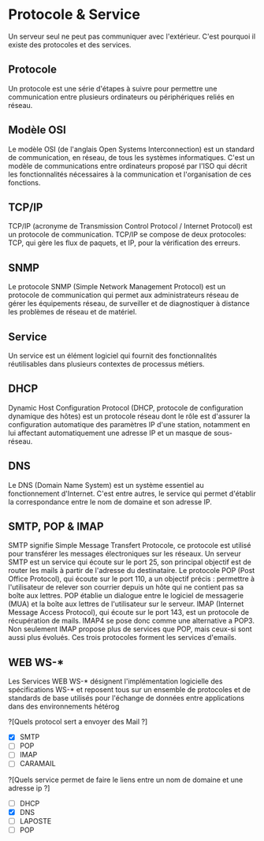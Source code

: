 # Protocole & Service

Un serveur seul ne peut pas communiquer avec l'extérieur. C'est pourquoi il existe des protocoles et des services.

## Protocole

Un protocole est une série d'étapes à suivre pour permettre une communication entre plusieurs ordinateurs ou périphériques reliés en réseau.

## Modèle OSI

Le modèle OSI (de l'anglais Open Systems Interconnection) est un standard de communication, en réseau, de tous les systèmes informatiques. C'est un modèle de communications entre ordinateurs proposé par l'ISO qui décrit les fonctionnalités nécessaires à la communication et l'organisation de ces fonctions.

## TCP/IP

TCP/IP (acronyme de Transmission Control Protocol / Internet Protocol) est un protocole de communication. TCP/IP se compose de deux protocoles: TCP, qui gère les flux de paquets, et IP, pour la vérification des erreurs.

## SNMP

Le protocole SNMP (Simple Network Management Protocol) est un protocole de communication qui permet aux administrateurs réseau de gérer les équipements réseau, de surveiller et de diagnostiquer à distance les problèmes de réseau et de matériel.

## Service

Un service est un élément logiciel qui fournit des fonctionnalités réutilisables dans plusieurs contextes de processus métiers.

## DHCP

Dynamic Host Configuration Protocol (DHCP, protocole de configuration dynamique des hôtes) est un protocole réseau dont le rôle est d'assurer la configuration automatique des paramètres IP d'une station, notamment en lui affectant automatiquement une adresse IP et un masque de sous-réseau.

## DNS

Le DNS (Domain Name System) est un système essentiel au fonctionnement d'Internet. C'est entre autres, le service qui permet d'établir la correspondance entre le nom de domaine et son adresse IP.

## SMTP, POP & IMAP

SMTP signifie Simple Message Transfert Protocole, ce protocole est utilisé pour transférer les messages électroniques sur les réseaux. Un serveur SMTP est un service qui écoute sur le port 25, son principal objectif est de router les mails à partir de l'adresse du destinataire. Le protocole POP (Post Office Protocol), qui écoute sur le port 110, a un objectif précis : permettre à l'utilisateur de relever son courrier depuis un hôte qui ne contient pas sa boîte aux lettres. POP établie un dialogue entre le logiciel de messagerie (MUA) et la boîte aux lettres de l'utilisateur sur le serveur. IMAP (Internet Message Access Protocol), qui écoute sur le port 143, est un protocole de récupération de mails. IMAP4 se pose donc comme une alternative a POP3. Non seulement IMAP propose plus de services que POP, mais ceux-si sont aussi plus évolués. Ces trois protocoles forment les services d'emails.

## WEB WS-*

Les Services WEB WS-* désignent l'implémentation logicielle des spécifications WS-* et reposent tous sur un ensemble de protocoles et de standards de base utilisés pour l'échange de données entre applications dans des environnements hétérog

?[Quels protocol sert a envoyer des Mail ?]
-[x] SMTP
-[ ] POP
-[ ] IMAP
-[ ] CARAMAIL

?[Quels service permet de faire le liens entre un nom de domaine et une adresse ip ?]
-[ ] DHCP
-[x] DNS
-[ ] LAPOSTE
-[ ] POP